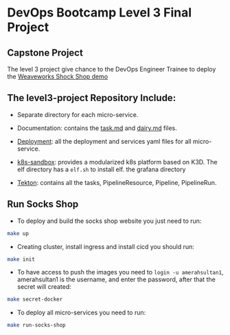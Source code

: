 # DevOps Bootcamp Level 3 Final Project

## Capstone Project

The level 3 project give chance to the DevOps Engineer Trainee to deploy the [Weaveworks Shock Shop demo](https://github.com/microservices-demo)  

## The level3-project Repository Include: 

* Separate directory for each micro-service.

* Documentation: contains the [task.md](https://github.com/amerahsultan1/level3-project/blob/main/documentation/tasks.md) and [dairy.md](https://github.com/amerahsultan1/level3-project/blob/main/documentation/dairy.md) files.

* [Deployment](https://github.com/amerahsultan1/level3-project/tree/main/deployment): all the deployment and services yaml files for all micro-service.  

* [k8s-sandbox](https://github.com/amerahsultan1/level3-project/tree/main/k8s-sandbox): provides a modularized k8s platform based on K3D. The elf directory has a `elf.sh` to install elf. the grafana directory

* [Tekton](https://github.com/amerahsultan1/level3-project/tree/main/tekton): contains all the tasks, PipelineResource, Pipeline, PipelineRun. 

## Run Socks Shop

* To deploy and build the socks shop website you just need to run:
```bash
make up
```

* Creating cluster, install ingress and install cicd you should run:
```bash
make init
```

* To have access to push the images you need to `login -u amerahsultan1`, amerahsultan1 is the username, and enter the password, after that the secret will created:
```bash
make secret-docker
```

* To deploy all micro-services you need to run:
```bash
make run-socks-shop
```

 

